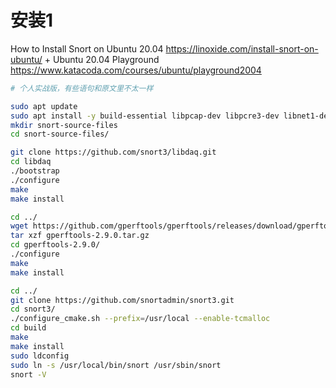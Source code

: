 
# 安装1

How to Install Snort on Ubuntu 20.04 https://linoxide.com/install-snort-on-ubuntu/ + Ubuntu 20.04 Playground https://www.katacoda.com/courses/ubuntu/playground2004
```sh
# 个人实战版，有些语句和原文里不太一样

sudo apt update
sudo apt install -y build-essential libpcap-dev libpcre3-dev libnet1-dev zlib1g-dev luajit hwloc libdnet-dev libdumbnet-dev bison flex liblzma-dev openssl libssl-dev pkg-config libhwloc-dev cmake cpputest libsqlite3-dev uuid-dev libcmocka-dev libnetfilter-queue-dev libmnl-dev autotools-dev libluajit-5.1-dev libunwind-dev
mkdir snort-source-files
cd snort-source-files/

git clone https://github.com/snort3/libdaq.git
cd libdaq
./bootstrap
./configure
make
make install

cd ../
wget https://github.com/gperftools/gperftools/releases/download/gperftools-2.9/gperftools-2.9.0.tar.gz
tar xzf gperftools-2.9.0.tar.gz 
cd gperftools-2.9.0/
./configure
make 
make install

cd ../
git clone https://github.com/snortadmin/snort3.git
cd snort3/
./configure_cmake.sh --prefix=/usr/local --enable-tcmalloc
cd build
make
make install
sudo ldconfig
sudo ln -s /usr/local/bin/snort /usr/sbin/snort
snort -V
```

